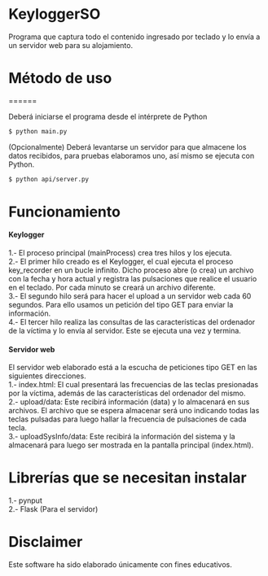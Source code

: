 # KeyloggerSO

Programa que captura todo el contenido ingresado por teclado y lo envía a un servidor web para su alojamiento.

# Método de uso
======

Deberá iniciarse el programa desde el intérprete de Python

```bash
$ python main.py
```

(Opcionalmente) Deberá levantarse un servidor para que almacene los datos recibidos, para pruebas elaboramos uno, así mismo se ejecuta con Python. 

```bash
$ python api/server.py
```

# Funcionamiento
#### Keylogger

1.- El proceso principal (mainProcess) crea tres hilos y los ejecuta. <br>
2.- El primer hilo creado es el Keylogger, el cual ejecuta el proceso key_recorder en un bucle infinito. Dicho proceso abre (o crea) un archivo con la fecha y hora actual y registra las pulsaciones que realice el usuario en el teclado. Por cada minuto se creará un archivo diferente.<br>
3.- El segundo hilo será para hacer el upload a un servidor web cada 60 segundos. Para ello usamos un petición del tipo GET para enviar la información.<br>
4.- El tercer hilo realiza las consultas de las características del ordenador de la víctima y lo envía al servidor. Este se ejecuta una vez y termina.<br>


#### Servidor web

El servidor web elaborado está a la escucha de peticiones tipo GET en las siguientes direcciones. <br>
1.- index.html: El cual presentará las frecuencias de las teclas presionadas por la víctima, además de las características del ordenador del mismo. <br>
2.- upload/data: Este recibirá información (data) y lo almacenará en sus archivos. El archivo que se espera almacenar será uno indicando todas las teclas pulsadas para luego hallar la frecuencia de pulsaciones de cada tecla. <br>
3.- uploadSysInfo/data: Este recibirá la información del sistema y la almacenará para luego ser mostrada en la pantalla principal (index.html). <br>


# Librerías que se necesitan instalar
1.- pynput <br>
2.- Flask (Para el servidor)<br>


# Disclaimer
Este software ha sido elaborado únicamente con fines educativos.
